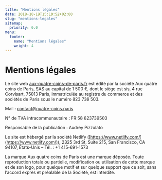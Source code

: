 ```yaml
---
title: "Mentions légales"
date: 2018-10-19T15:19:52+02:00
slug: "mentions-legales"
sitemap:
  priority: 0.0
menu:
  footer:
    name: "Mentions légales"
    weight: 4
---
```


# Mentions légales

Le site web [aux-quatre-coins-de-paris.fr](https://www.aux-quatre-coins-de-paris.fr/fr/) est édité par la société Aux quatre coins de Paris, SAS au capital de 1 500 €, dont le siège est sis, 4 rue Corvisart, 75013 Paris, immatriculée au registre du commerce et des sociétés de Paris sous le numéro 823 739 503.

Mail : [contact@quatre-coins.paris](mailto:contact@quatre-coins.paris)

N° de TVA intracommunautaire : FR 58 823739503

Responsable de la publication : Audrey Pizzolato

Le site est hébergé par la société Netlify ([https://www.netlify.com/](https://www.netlify.com/)), 2325 3rd St, Suite 215, San Francisco, CA 94107, États-Unis – Tél. : +1 415-691-1573

La marque Aux quatre coins de Paris est une marque déposée. Toute reproduction totale ou partielle, modification ou utilisation de cette marque et de son logo, pour quelque motif et sur quelque support que ce soit, sans l’accord exprès et préalable de la Société, est interdite.
